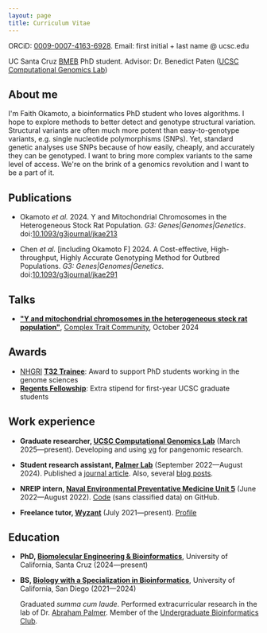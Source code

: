 ```yaml
---
layout: page
title: Curriculum Vitae
---
```


ORCiD: [0009-0007-4163-6928](https://orcid.org/0009-0007-4163-6928). Email:
first initial + last name @ ucsc.edu

UC Santa Cruz [BMEB](https://pbse.ucsc.edu/bmeb/index.html) PhD student.
Advisor: Dr. Benedict Paten ([UCSC Computational Genomics Lab][CGL])

## About me

I'm Faith Okamoto, a bioinformatics PhD student who loves algorithms. I hope to
explore methods to better detect and genotype structural variation. Structural
variants are often much more potent than easy-to-genotype variants, e.g. single
nucleotide polymorphisms (SNPs). Yet, standard genetic analyses use SNPs because
of how easily, cheaply, and accurately they can be genotyped. I want to bring
more complex variants to the same level of access. We're on the brink of a
genomics revolution and I want to be a part of it.

## Publications

- Okamoto *et al.* 2024. Y and Mitochondrial Chromosomes in the Heterogeneous
Stock Rat Population. *G3: Genes|Genomes|Genetics*.
doi:[10.1093/g3journal/jkae213][Okamoto2024]

- Chen *et al.* [including Okamoto F] 2024. A Cost-effective, High-throughput,
Highly Accurate Genotyping Method for Outbred Populations.
*G3: Genes|Genomes|Genetics*.
doi:[10.1093/g3journal/jkae291](https://doi.org/10.1093/g3journal/jkae291)

## Talks

- [**"Y and mitochondrial chromosomes in the heterogeneous stock rat population"**](https://rgd.mcw.edu/rgdweb/common/abstracts/presentation/October-3rd/Session-1/4-Okamoto.pdf), 
[Complex Trait Community](https://rgd.mcw.edu/rgdweb/ctc-rg2024/program.html),
October 2024

## Awards

- [NHGRI](https://www.genome.gov/) [**T32 Trainee**](https://grants.nih.gov/funding/activity-codes/T32):
Award to support PhD students working in the genome sciences
- [**Regents Fellowship**](https://graddiv.ucsc.edu/financial-aid/): Extra
stipend for first-year UCSC graduate students

## Work experience

- **Graduate researcher, [UCSC Computational Genomics Lab][CGL]**
(March 2025—present). Developing and using [vg](https://github.com/vgteam/vg)
for pangenomic research.

- **Student research assistant, [Palmer Lab][PalmerLab]**
(September 2022—August 2024). Published a [journal article][Okamoto2024]. Also,
several [blog posts](https://palmerlab.org/category/internal-project-writeups/).

- **NREIP intern, [Naval Environmental Preventative Medicine Unit 5](https://www.med.navy.mil/Navy-and-Marine-Corps-Force-Health-Protection-Command/Field-Activities/Navy-Environmental-Preventive-Medicine-Unit-5/)**
(June 2022—August 2022). [Code](https://github.com/faithokamoto/Pest-Data-Analysis)
(sans classified data) on GitHub.

- **Freelance tutor, [Wyzant](https://www.wyzant.com/)** (July 2021—present).
[Profile](https://www.wyzant.com/match/tutor/88491196)

## Education

- **PhD, [Biomolecular Engineering & Bioinformatics](https://grad.soe.ucsc.edu/bmeb)**, University of California, Santa Cruz (2024—present)

- **BS, [Biology with a Specialization in Bioinformatics](https://biology.ucsd.edu/education/undergrad/major-minor-programs/majors/requirements/bioinformatics)**, University of California, San Diego (2021—2024)

    Graduated *summa cum laude*. Performed extracurricular research in the lab
    of Dr. [Abraham Palmer][PalmerLab]. Member of the
    [Undergraduate Bioinformatics Club](https://ubicucsd.github.io/).

[CGL]: https://cglgenomics.ucsc.edu/team/
[PalmerLab]: https://palmerlab.org/
[Okamoto2024]: https://doi.org/10.1093/g3journal/jkae213